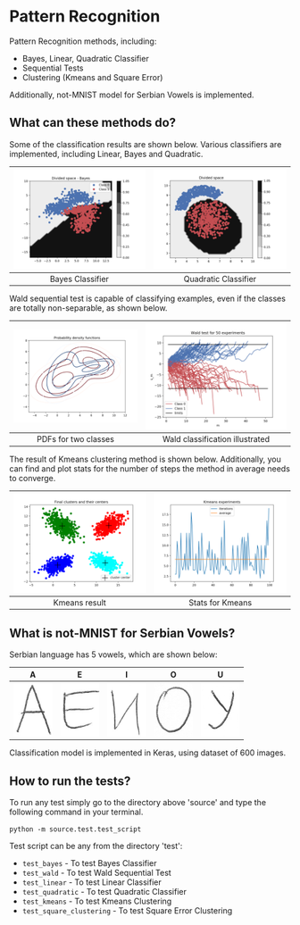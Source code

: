 # Pattern Recognition

Pattern Recognition methods, including:

- Bayes, Linear, Quadratic Classifier
- Sequential Tests
- Clustering (Kmeans and Square Error)

Additionally, not-MNIST model for Serbian Vowels is implemented.

## What can these methods do?

Some of the classification results are shown below. Various classifiers are implemented, including Linear, Bayes and Quadratic.

| <img src="images/bayes.png"> | <img src="images/quadratic.png">|
|:---:|:---:|
| Bayes Classifier | Quadratic Classifier |

Wald sequential test is capable of classifying examples, even if the classes are totally non-separable, as shown below. 

| <img src="images/wald_pdf.png"> | <img src="images/wald_sm.png">|
|:---:|:---:|
| PDFs for two classes | Wald classification illustrated |

The result of Kmeans clustering method is shown below. Additionally, you can find and plot stats for the number of steps the method in average needs to converge.

| <img src="images/kmeans.png"> | <img src="images/kmeans_stats.png">|
|:---:|:---:|
| Kmeans result | Stats for Kmeans |

## What is not-MNIST for Serbian Vowels?

Serbian language has 5 vowels, which are shown below:

| A             | E | I | O | U |
| ------------- | ------------- |  ------------- |  ------------- |  ------------- |
| <img src="images/A.png" width="70"> | <img src="images/E.png" width="70"> | <img src="images/I.png" width="70"> | <img src="images/O.png" width="70"> | <img src="images/U.png" width="70"> |

Classification model is implemented in Keras, using dataset of 600 images.

## How to run the tests?

To run any test simply go to the directory above 'source' and type the following command in your terminal.

  ```shell
  python -m source.test.test_script
  ```

Test script can be any from the directory 'test':

- ```test_bayes``` - To test Bayes Classifier
- ```test_wald``` - To test Wald Sequential Test
- ```test_linear``` - To test Linear Classifier
- ```test_quadratic``` - To test Quadratic Classifier
- ```test_kmeans``` - To test Kmeans Clustering
- ```test_square_clustering``` - To test Square Error Clustering
